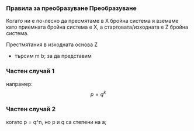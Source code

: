 ### Правила за преобразуване Преобразуване

Когато ни е по-лесно да пресмятаме в Х бройна система я вземаме като приемната бройна система е Х, а стартовата/изходната е Z бройна система.

Престмятания в изходната основа Z
- търсим m b; за да представим 

### Частен случай 1
напрамер: $$p = q^k$$
### Частен случай 2
когато  p = q^n, но p и q са степени на a;